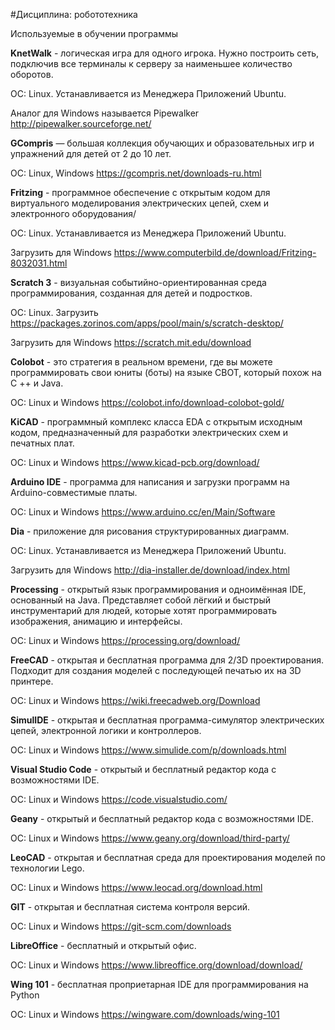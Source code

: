 #Дисциплина: робототехника

Используемые в обучении программы

**KnetWalk** - логическая игра для одного игрока. Нужно построить сеть, подключив все терминалы к серверу за наименьшее количество оборотов. 

ОС: Linux. Устанавливается из Менеджера Приложений Ubuntu.

Аналог для Windows называется Pipewalker  http://pipewalker.sourceforge.net/



**GCompris** — большая коллекция обучающих и образовательных игр и упражнений для детей от 2 до 10 лет.

ОС: Linux, Windows https://gcompris.net/downloads-ru.html



**Fritzing** - программное обеспечение с открытым кодом для виртуального моделирования электрических цепей, схем и электронного оборудования/

ОС: Linux. Устанавливается из Менеджера Приложений Ubuntu.

Загрузить для Windows https://www.computerbild.de/download/Fritzing-8032031.html



**Scratch 3** - визуальная событийно-ориентированная среда программирования, созданная для детей и подростков.

ОС: Linux. Загрузить https://packages.zorinos.com/apps/pool/main/s/scratch-desktop/

Загрузить для Windows https://scratch.mit.edu/download



**Colobot** - это стратегия в реальном времени, где вы можете программировать свои юниты (боты) на языке CBOT, который похож на C ++ и Java.

ОС: Linux и Windows https://colobot.info/download-colobot-gold/



**KiCAD** - программный комплекс класса EDA с открытым исходным кодом, предназначенный для разработки электрических схем и печатных плат.

ОС: Linux и Windows https://www.kicad-pcb.org/download/



**Arduino IDE** - программа для написания и загрузки программ на Arduino-совместимые платы.

ОС: Linux и Windows https://www.arduino.cc/en/Main/Software



**Dia** - приложение для рисования структурированных диаграмм.

ОС: Linux. Устанавливается из Менеджера Приложений Ubuntu.

Загрузить для Windows http://dia-installer.de/download/index.html



**Processing** - открытый язык программирования и одноимённая IDE, основанный на Java. Представляет собой лёгкий и быстрый инструментарий для людей, которые хотят программировать изображения, анимацию и интерфейсы.

ОС: Linux и Windows https://processing.org/download/



**FreeCAD** - открытая и бесплатная программа для 2/3D проектирования. Подходит для создания моделей с последующей печатью их на 3D принтере.

ОС: Linux и Windows https://wiki.freecadweb.org/Download



**SimulIDE** - открытая и бесплатная программа-симулятор электрических цепей, электронной логики и контроллеров.

ОС: Linux и Windows https://www.simulide.com/p/downloads.html



**Visual Studio Code** - открытый и бесплатный редактор кода с возможностями IDE.

ОС: Linux и Windows https://code.visualstudio.com/



**Geany** - открытый и бесплатный редактор кода с возможностями IDE.

ОС: Linux и Windows https://www.geany.org/download/third-party/



**LeoCAD** - открытая и бесплатная среда для проектирования моделей по технологии Lego.

ОС: Linux и Windows https://www.leocad.org/download.html



**GIT** - открытая и бесплатная система контроля версий.

ОС: Linux и Windows https://git-scm.com/downloads



**LibreOffice** - бесплатный и открытый офис.

ОС: Linux и Windows https://www.libreoffice.org/download/download/



**Wing 101** - бесплатная проприетарная IDE для программирования на Python

ОС: Linux и Windows https://wingware.com/downloads/wing-101
